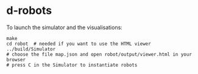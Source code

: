# d-robots

To launch the simulator and the visualisations:
```
make
cd robot  # needed if you want to use the HTML viewer
../build/Simulator
# choose the file map.json and open robot/output/viewer.html in your browser
# press C in the Simulator to instantiate robots
```
